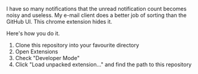 I have so many notifications that the unread notification count becomes noisy 
and useless. My e-mail client does a better job of sorting than the GitHub UI. 
This chrome extension hides it. 

Here's how you do it.

1. Clone this repository into your favourite directory
2. Open Extensions
3. Check "Developer Mode"
4. Click "Load unpacked extension..." and find the path to this repository
